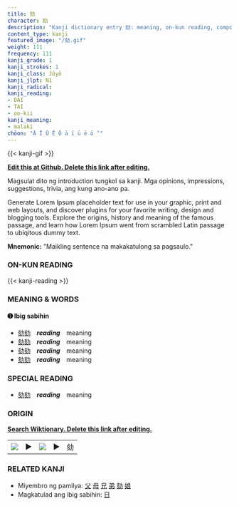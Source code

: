 ```yaml
---
title: 劾
character: 劾
description: "Kanji dictionary entry 劾: meaning, on-kun reading, compounds, origin, related kanji"
content_type: kanji
featured_image: "/劾.gif"
weight: 111
frequency: 111
kanji_grade: 1
kanji_strokes: 1
kanji_class: Jōyō
kanji_jlpt: N1
kanji_radical: 
kanji_reading: 
- DAI
- TAI
- oo-kii
kanji_meaning:
- malaki
chōon: "Ā Ī Ū Ē Ō ā ī ū ē ō ’"
---
```

[//]: # (Don't edit the line below. Kanji animated GIF code is automatically generated.)
{{< kanji-gif >}}

[//]: # (Edit below this line.)

**[Edit this at Github. Delete this link after editing.](https://github.com/tim0g/tim/tree/main/content/kanji/劾/index.md)**

Magsulat dito ng introduction tungkol sa kanji. Mga opinions, impressions, suggestions, trivia, ang kung ano-ano pa.

Generate Lorem Ipsum placeholder text for use in your graphic, print and web layouts, and discover plugins for your favorite writing, design and blogging tools. Explore the origins, history and meaning of the famous passage, and learn how Lorem Ipsum went from scrambled Latin passage to ubiqitous dummy text.
 
**Mnemonic:** "Maikling sentence na makakatulong sa pagsaulo."

### ON-KUN READING

[//]: # (Don't edit the line below. ON-KUN READING code is automatically generated.)
{{< kanji-reading >}}

### MEANING & WORDS

#### ➊ **Ibig sabihin**
  - [劾](../劾)[劾](../劾)　***reading***　meaning
  - [劾](../劾)[劾](../劾)　***reading***　meaning
  - [劾](../劾)[劾](../劾)　***reading***　meaning
  - [劾](../劾)[劾](../劾)　***reading***　meaning

### SPECIAL READING
  - [劾](../劾)[劾](../劾)　***reading***　meaning

### ORIGIN

**[Search Wiktionary. Delete this link after editing.](https://wiktionary.org/wiki/劾)**
<table class="kanji-table"><tr><td>
<img src="60px-劾-bronze.svg.png">
</td><td>▶</td><td>
<img src="60px-劾-oracle.svg.png">
</td><td>▶</td>
<td class="kanji-origin">劾</td>
</tr></table>

### RELATED KANJI
- Miyembro ng pamilya: [父](../父) [母](../母) [兄](../兄) [弟](../弟) [劾](../劾) [娘](../娘)
- Magkatulad ang ibig sabihin: [日](../日)
